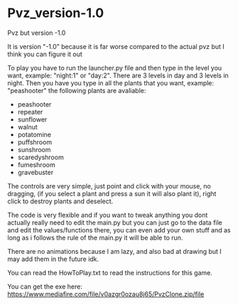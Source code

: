 # Pvz_version-1.0
Pvz but version -1.0

It is version "-1.0" because it is far worse compared to the actual pvz but I think you can figure it out

To play you have to run the launcher.py file and then type in the level you want, example: "night:1" or "day:2". There are 3 levels in day and 3 levels in night. Then you have you type in all the plants that you want, example: "peashooter" the following plants are avaliable:

- peashooter
- repeater
- sunflower
- walnut
- potatomine
- puffshroom
- sunshroom
- scaredyshroom
- fumeshroom
- gravebuster

The controls are very simple, just point and click with your mouse, no dragging, (if you select a plant and press a sun it will also plant it), right click to destroy plants and deselect. 

The code is very flexible and if you want to tweak anything you dont actually really need to edit the main.py but you can just go to the data file and edit the values/functions there, you can even add your own stuff and as long as i follows the rule of the main.py it will be able to run.

There are no animations because I am lazy, and also bad at drawing but I may add them in the future idk.

You can read the HowToPlay.txt to read the instructions for this game.

You can get the exe here: https://www.mediafire.com/file/v0azgr0ozau8j65/PvzClone.zip/file
